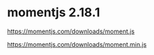 # momentjs 2.18.1

https://momentjs.com/downloads/moment.js

https://momentjs.com/downloads/moment.min.js
